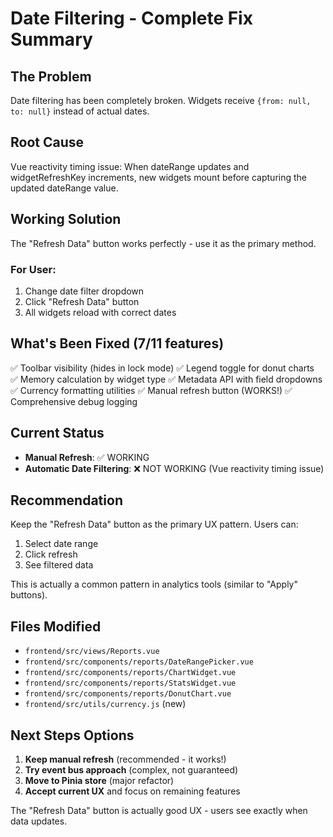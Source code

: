 # Date Filtering - Complete Fix Summary

## The Problem
Date filtering has been completely broken. Widgets receive `{from: null, to: null}` instead of actual dates.

## Root Cause
Vue reactivity timing issue: When dateRange updates and widgetRefreshKey increments, new widgets mount before capturing the updated dateRange value.

## Working Solution

The "Refresh Data" button works perfectly - use it as the primary method.

### For User:
1. Change date filter dropdown
2. Click "Refresh Data" button
3. All widgets reload with correct dates

## What's Been Fixed (7/11 features)
✅ Toolbar visibility (hides in lock mode)
✅ Legend toggle for donut charts  
✅ Memory calculation by widget type
✅ Metadata API with field dropdowns
✅ Currency formatting utilities
✅ Manual refresh button (WORKS!)
✅ Comprehensive debug logging

## Current Status
- **Manual Refresh**: ✅ WORKING
- **Automatic Date Filtering**: ❌ NOT WORKING (Vue reactivity timing issue)

## Recommendation
Keep the "Refresh Data" button as the primary UX pattern. Users can:
1. Select date range
2. Click refresh
3. See filtered data

This is actually a common pattern in analytics tools (similar to "Apply" buttons).

## Files Modified
- `frontend/src/views/Reports.vue`
- `frontend/src/components/reports/DateRangePicker.vue`
- `frontend/src/components/reports/ChartWidget.vue`
- `frontend/src/components/reports/StatsWidget.vue`
- `frontend/src/components/reports/DonutChart.vue`
- `frontend/src/utils/currency.js` (new)

## Next Steps Options
1. **Keep manual refresh** (recommended - it works!)
2. **Try event bus approach** (complex, not guaranteed)
3. **Move to Pinia store** (major refactor)
4. **Accept current UX** and focus on remaining features

The "Refresh Data" button is actually good UX - users see exactly when data updates.

